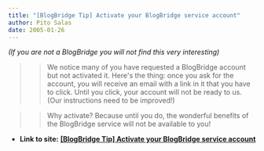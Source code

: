 ```yaml
---
title: "[BlogBridge Tip] Activate your BlogBridge service account"
author: Pito Salas
date: 2005-01-26
---
```


_(If you are not a BlogBridge you will not find this very interesting)_

>>

>> We notice many of you have requested a BlogBridge account but not activated
it. Here's the thing: once you ask for the account, you will receive an email
with a link in it that you have to click. Until you click, your account will
not be ready to us. (Our instructions need to be improved!)

>>

>> Why activate? Because until you do, the wonderful benefits of the
BlogBridge service will not be available to you!


* **Link to site:** **[[BlogBridge Tip] Activate your BlogBridge service account](None)**
